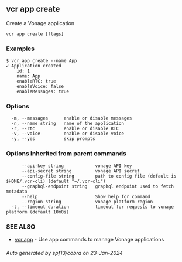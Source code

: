 ## vcr app create

Create a Vonage application

```
vcr app create [flags]
```

### Examples

```
$ vcr app create --name App
✓ Application created
	id: 1
	name: App
	enableRTC: true
	enableVoice: false
	enableMessages: true

```

### Options

```
  -m, --messages      enable or disable messages
  -n, --name string   name of the application
  -r, --rtc           enable or disable RTC
  -v, --voice         enable or disable voice
  -y, --yes           skip prompts
```

### Options inherited from parent commands

```
      --api-key string            vonage API key
      --api-secret string         vonage API secret
      --config-file string        path to config file (default is $HOME/.vcr-cli) (default "~/.vcr-cli")
      --graphql-endpoint string   graphql endpoint used to fetch metadata
      --help                      Show help for command
      --region string             vonage platform region
  -t, --timeout duration          timeout for requests to vonage platform (default 10m0s)
```

### SEE ALSO

* [vcr app](vcr_app.md)	 - Use app commands to manage Vonage applications

###### Auto generated by spf13/cobra on 23-Jan-2024
